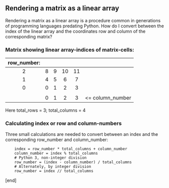 ## Rendering a matrix as a linear array

Rendering a matrix as a linear array is a procedure common in generations of programming languages predating Python. How do I convert between the index of the linear array and the coordinates row and column of the corresponding matrix?

### Matrix showing linear array-indices of matrix-cells:

| row_number:   |   |   |    |    |                  |
|:-------------:|:-:|:-:|:--:|:--:|:---------------- |
|     2         | 8 | 9 | 10 | 11 |                  |
|     1         | 4 | 5 |  6 |  7 |                  |
|     0         | 0 | 1 |  2 |  3 |                  |
|               |   |   |    |    |                  |
|               | 0 | 1 |  2 |  3 | <= column_number |

Here total_rows  = 3; total_columns = 4


### Calculating index or row and column-numbers

Three small calculations are needed to convert between an index and the corresponding row_number and column_number:

~~~
    index = row_number * total_columns + column_number
    column_number = index % total_columns
    # Python 3, non-integer division
    row_number = (index - column_number) / total_columns
    # Alternately, by integer division
    row_number = index // total_columns
~~~

[end]
